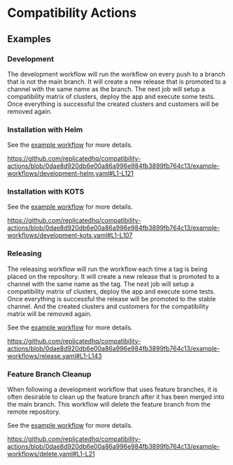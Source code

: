 # Compatibility Actions


## Examples

### Development
The development workflow will run the workflow on every push to a branch that is not the main branch. It will create a new release that is promoted to a channel with the same name as the branch.
The next job will setup a compatibility matrix of clusters, deploy the app and execute some tests. Once everything is successful the created clusters and customers will be removed again.

### Installation with Helm
See the [example workflow](example-workflows/development-helm.yaml) for more details.

https://github.com/replicatedhq/compatibility-actions/blob/0dae8d920db6e00a86a996e984fb3899fb764c13/example-workflows/development-helm.yaml#L1-L121

### Installation with KOTS
See the [example workflow](example-workflows/development-kots.yaml) for more details.

https://github.com/replicatedhq/compatibility-actions/blob/0dae8d920db6e00a86a996e984fb3899fb764c13/example-workflows/development-kots.yaml#L1-L107

### Releasing
The releasing workflow will run the workflow each time a tag is being placed on the repository. It will create a new release that is promoted to a channel with the same name as the tag.
The next job will setup a compatibility matrix of clusters, deploy the app and execute some tests. Once everything is successful the release will be promoted to the stable channel. And the created clusters and customers for the compatibility matrix will be removed again.

See the [example workflow](example-workflows/release.yaml) for more details.

https://github.com/replicatedhq/compatibility-actions/blob/0dae8d920db6e00a86a996e984fb3899fb764c13/example-workflows/release.yaml#L1-L143

### Feature Branch Cleanup
When following a development workflow that uses feature branches, it is often desirable to clean up the feature branch after it has been merged into the main branch. This workflow will delete the feature branch from the remote repository. 

See the [example workflow](example-workflows/delete.yaml) for more details.

https://github.com/replicatedhq/compatibility-actions/blob/0dae8d920db6e00a86a996e984fb3899fb764c13/example-workflows/delete.yaml#L1-L21
